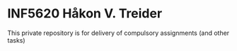 # INF5620 Håkon V. Treider
This private repository is for delivery of compulsory assignments (and other tasks)
